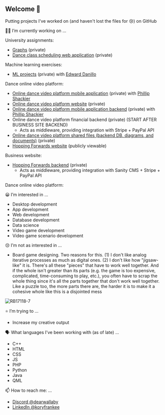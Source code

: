 ## Welcome 👋

Putting projects I've worked on (and haven't lost the files for 😢) on GitHub

👨‍💻 I’m currently working on ...

University assignments:
* [Graphs](https://github.com/ProjectsKoryHasWorkedOn/2025_Graphs) (private)
* [Dance class scheduling web application](https://github.com/ProjectsKoryHasWorkedOn/2025_Cloud_Backend) (private)

Machine learning exercises:
* [ML projects](https://github.com/ProjectsKoryHasWorkedOn/2025_ML_Projects) (private) with [Edward Danillo](https://github.com/ed-cordero)

Dance online video platform:
* [Online dance video platform mobile application](https://github.com/ProjectsKoryHasWorkedOn/DanceSyllabusesApp_2024) (private) with [Phillip Shackier](https://github.com/CppPhil)
* [Online dance video platform website](https://dancesyllabuses.com) (private)
* [Online dance video platform mobile application backend](https://github.com/ProjectsKoryHasWorkedOn/2024_Dance_Syllabuses_App_Backend) (private) with [Phillip Shackier](https://github.com/CppPhil)
* Online dance video platform financial backend (private) (START AFTER BUSINESS SITE BACKEND)
  * Acts as middleware, providing integration with Stripe + PayPal API
* [Online dance video platform shared files (backend DB, diagrams, and documents)](https://github.com/ProjectsKoryHasWorkedOn/2024_Dance_Syllabuses_App_Backend_Data) (private)
* [Hopping Forwards website](https://hoppingforwards.com/) (publicly viewable)

Business website:
* [Hopping Forwards backend](https://github.com/ProjectsKoryHasWorkedOn/2024_Hopping_Forwards_Server) (private)
  * Acts as middleware, providing integration with Sanity CMS + Stripe + PayPal API


Dance online video platform:

😀 I’m interested in ...
* Desktop development
* App development
* Web development
* Database development
* Data science
* Video game development
* Video game scenario development

😒 I’m not as interested in ...
* Board game designing. Two reasons for this. (1) I don't like analog iterative processes as much as digital ones. (2) I don't like how "jigsaw-like" it is. There's all these "pieces" that have to work well together. And if the whole isn't greater than its parts (e.g. the game is too expensive, complicated, time-consuming to play, etc.), you often have to scrap the whole thing since it's all the parts together that don't work well together. Like a puzzle too, the more parts there are, the harder it is to make it a cohesive whole like this is a disjointed mess

![RB17118-7](https://github.com/user-attachments/assets/46108138-2a1a-40e8-9f06-2c7491b5218b)


  

⭐ I’m trying to ...
* Increase my creative output
  
🗣️ What languages I've been working with (as of late) ...
* C++
* HTML
* CSS
* JS
* PHP
* Python
* Java
* QML


📫 How to reach me: ...
* [Discord @dearwallaby](https://discord.com/users/users/351352351870943233)
* [LinkedIn @koryfrankee](https://www.linkedin.com/in/koryfrankee/)







